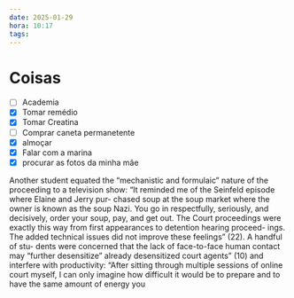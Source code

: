 ```yaml
---
date: 2025-01-29
hora: 10:17
tags:
---
```





# Coisas
- [ ] Academia
- [x] Tomar remédio
- [x] Tomar Creatina
- [ ] Comprar caneta permanetente
- [x] almoçar
- [x] Falar com a marina
- [x] procurar as fotos da minha mãe

Another student equated the “mechanistic and formulaic” nature of the proceeding to a
television show: “It reminded me of the Seinfeld episode where Elaine and Jerry pur-
chased soup at the soup market where the owner is known as the soup Nazi. You go
in respectfully, seriously, and decisively, order your soup, pay, and get out. The Court
proceedings were exactly this way from first appearances to detention hearing proceed-
ings. The added technical issues did not improve these feelings” (22). A handful of stu-
dents were concerned that the lack of face-to-face human contact may “further
desensitize” already desensitized court agents” (10) and interfere with productivity:
“After sitting through multiple sessions of online court myself, I can only imagine
how difficult it would be to prepare and to have the same amount of energy you